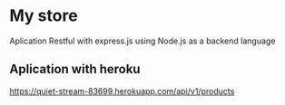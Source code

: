 # My store

Aplication  Restful with express.js  using Node.js as a backend language


## Aplication with  heroku
https://quiet-stream-83699.herokuapp.com/api/v1/products
